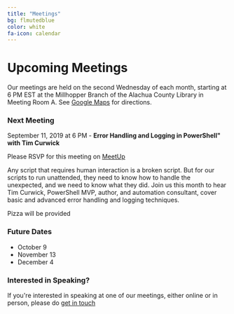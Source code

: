 ```yaml
---
title: "Meetings"
bg: flmutedblue
color: white
fa-icon: calendar
---
```


# Upcoming Meetings

Our meetings are held on the second Wednesday of each month, starting at 6 PM EST at the Millhopper Branch of the Alachua County Library in Meeting Room A.  See <a target="_blank" href="https://goo.gl/maps/wUZRZ8Jip3zU4vAb8">Google Maps</a> for directions.

### Next Meeting

September 11, 2019 at 6 PM - **Error Handling and Logging in PowerShell" with Tim Curwick** 

Please RSVP for this meeting on <a target="_blank" href="https://www.meetup.com/Gainesville-PowerShell-User-Group/events/264236245">MeetUp</a>

Any script that requires human interaction is a broken script. But for our scripts to run unattended, they need to know how to handle the unexpected, and we need to know what they did. Join us this month to hear Tim Curwick, PowerShell MVP, author, and automation consultant, cover basic and advanced error handling and logging techniques.

Pizza will be provided

### Future Dates

* October 9
* November 13
* December 4

### Interested in Speaking?

If you're interested in speaking at one of our meetings, either online or in person, please do [get in touch](https://gnvpsug.github.io/#contact)
